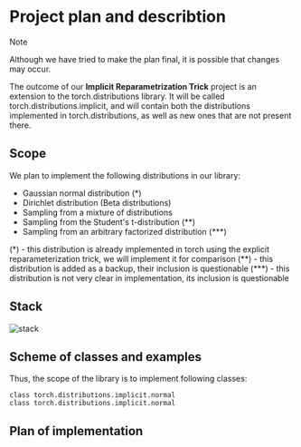 # Project plan and describtion
> [!NOTE]
> Although we have tried to make the plan final, it is possible that changes may occur.

The outcome of our __Implicit Reparametrization Trick__ project is an extension to the torch.distributions library. It will be called torch.distributions.implicit, and will contain both the distributions implemented in torch.distributions, as well as new ones that are not present there.
## Scope
We plan to implement the following distributions in our library:
- Gaussian normal distribution (*)
- Dirichlet distribution (Beta distributions)
- Sampling from a mixture of distributions
- Sampling from the Student's t-distribution (**)
- Sampling from an arbitrary factorized distribution (***)

(\*) - this distribution is already implemented in torch using the explicit reparameterization trick, we will implement it for comparison
(\*\*) - this distribution is added as a backup, their inclusion is questionable
(\*\*\*) - this distribution is not very clear in implementation, its inclusion is questionable

## Stack
![stack](./stack)



## Scheme of classes and examples

Thus, the scope of the library is to implement following classes:
```
class torch.distributions.implicit.normal
class torch.distributions.implicit.normal
```

## Plan of implementation

